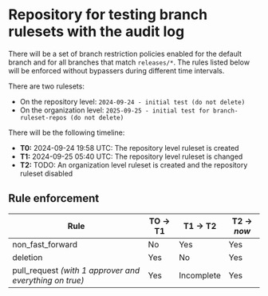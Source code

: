 # Repository for testing branch rulesets with the audit log

There will be a set of branch restriction policies enabled for the default branch and for all branches that match `releases/*`. The rules listed below will be enforced without bypassers during different time intervals.

There are two rulesets:

* On the repository level: `2024-09-24 - initial test (do not delete)`
* On the organization level: `2025-09-25 - initial test for branch-ruleset-repos (do not delete)`

There will be the following timeline:

* **T0:** 2024-09-24 19:58 UTC: The repository level ruleset is created
* **T1:** 2024-09-25 05:40 UTC: The repository level ruleset is changed
* **T2:** TODO: An organization level ruleset is created and the repository ruleset disabled

## Rule enforcement

| Rule                                                    | TO -> T1 | T1 -> T2   | T2 -> _now_  |
|----------------------------------------                 | ---------|----------  |--------------|
| non_fast_forward                                        | No       | Yes        | Yes          |
| deletion                                                | Yes      | No         | Yes          |
| pull_request _(with 1 approver and everything on true)_ | Yes      | Incomplete | Yes          | 

